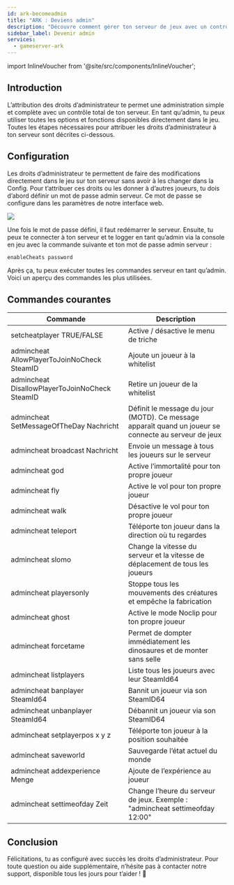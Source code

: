 ```yaml
---
id: ark-becomeadmin
title: "ARK : Deviens admin"
description: "Découvre comment gérer ton serveur de jeux avec un contrôle admin complet et améliore ton expérience de jeu → En savoir plus maintenant"
sidebar_label: Devenir admin
services:
  - gameserver-ark
---
```


import InlineVoucher from '@site/src/components/InlineVoucher';

## Introduction
L’attribution des droits d’administrateur te permet une administration simple et complète avec un contrôle total de ton serveur. En tant qu’admin, tu peux utiliser toutes les options et fonctions disponibles directement dans le jeu. Toutes les étapes nécessaires pour attribuer les droits d’administrateur à ton serveur sont décrites ci-dessous.  
<InlineVoucher />

## Configuration

Les droits d’administrateur te permettent de faire des modifications directement dans le jeu sur ton serveur sans avoir à les changer dans la Config. Pour t’attribuer ces droits ou les donner à d’autres joueurs, tu dois d’abord définir un mot de passe admin serveur. Ce mot de passe se configure dans les paramètres de notre interface web.

![](https://screensaver01.zap-hosting.com/index.php/s/kLEsKbT6RN6c7Na/preview)

Une fois le mot de passe défini, il faut redémarrer le serveur. Ensuite, tu peux te connecter à ton serveur et te logger en tant qu’admin via la console en jeu avec la commande suivante et ton mot de passe admin serveur :

```
enableCheats password
```

Après ça, tu peux exécuter toutes les commandes serveur en tant qu’admin. Voici un aperçu des commandes les plus utilisées.

## Commandes courantes

| Commande                                      | Description                                                  |
| ---------------------------------------------- | ------------------------------------------------------------ |
| setcheatplayer TRUE/FALSE                      | Active / désactive le menu de triche                         |
| admincheat AllowPlayerToJoinNoCheck SteamID    | Ajoute un joueur à la whitelist                              |
| admincheat DisallowPlayerToJoinNoCheck SteamID | Retire un joueur de la whitelist                             |
| admincheat SetMessageOfTheDay Nachricht        | Définit le message du jour (MOTD). Ce message apparaît quand un joueur se connecte au serveur de jeux |
| admincheat broadcast Nachricht                 | Envoie un message à tous les joueurs sur le serveur         |
| admincheat god                                 | Active l’immortalité pour ton propre joueur                  |
| admincheat fly                                 | Active le vol pour ton propre joueur                         |
| admincheat walk                                | Désactive le vol pour ton propre joueur                      |
| admincheat teleport                            | Téléporte ton joueur dans la direction où tu regardes       |
| admincheat slomo                               | Change la vitesse du serveur et la vitesse de déplacement de tous les joueurs |
| admincheat playersonly                         | Stoppe tous les mouvements des créatures et empêche la fabrication |
| admincheat ghost                               | Active le mode Noclip pour ton propre joueur                 |
| admincheat forcetame                           | Permet de dompter immédiatement les dinosaures et de monter sans selle |
| admincheat listplayers                         | Liste tous les joueurs avec leur SteamId64                   |
| admincheat banplayer SteamId64                 | Bannit un joueur via son SteamID64                           |
| admincheat unbanplayer SteamId64               | Débannit un joueur via son SteamID64                         |
| admincheat setplayerpos x y z                  | Téléporte ton joueur à la position souhaitée                 |
| admincheat saveworld                           | Sauvegarde l’état actuel du monde                            |
| admincheat addexperience Menge                 | Ajoute de l’expérience au joueur                             |
| admincheat settimeofday Zeit                   | Change l’heure du serveur de jeux. Exemple : "admincheat settimeofday 12:00" |

## Conclusion

Félicitations, tu as configuré avec succès les droits d’administrateur. Pour toute question ou aide supplémentaire, n’hésite pas à contacter notre support, disponible tous les jours pour t’aider ! 🙂

<InlineVoucher />